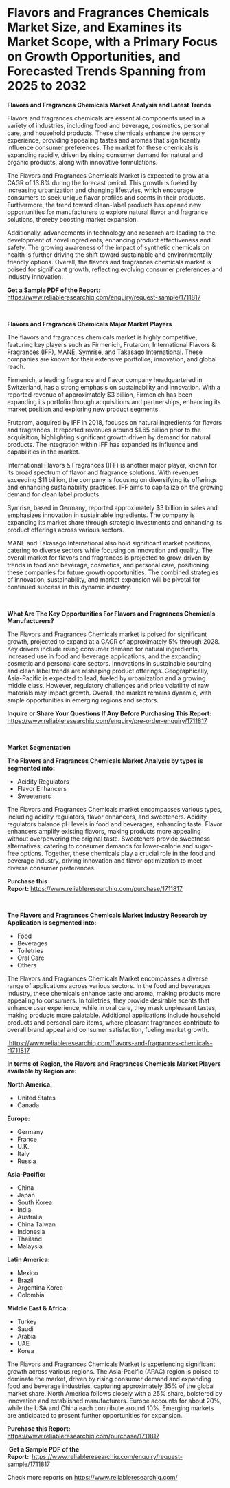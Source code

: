 <p><h1>Flavors and Fragrances Chemicals Market Size, and Examines its Market Scope, with a Primary Focus on Growth Opportunities, and Forecasted Trends Spanning from 2025 to 2032</h1></p><p><strong>Flavors and Fragrances Chemicals Market Analysis and Latest Trends</strong></p>
<p><p>Flavors and fragrances chemicals are essential components used in a variety of industries, including food and beverage, cosmetics, personal care, and household products. These chemicals enhance the sensory experience, providing appealing tastes and aromas that significantly influence consumer preferences. The market for these chemicals is expanding rapidly, driven by rising consumer demand for natural and organic products, along with innovative formulations.</p><p>The Flavors and Fragrances Chemicals Market is expected to grow at a CAGR of 13.8% during the forecast period. This growth is fueled by increasing urbanization and changing lifestyles, which encourage consumers to seek unique flavor profiles and scents in their products. Furthermore, the trend toward clean-label products has opened new opportunities for manufacturers to explore natural flavor and fragrance solutions, thereby boosting market expansion.</p><p>Additionally, advancements in technology and research are leading to the development of novel ingredients, enhancing product effectiveness and safety. The growing awareness of the impact of synthetic chemicals on health is further driving the shift toward sustainable and environmentally friendly options. Overall, the flavors and fragrances chemicals market is poised for significant growth, reflecting evolving consumer preferences and industry innovation.</p></p>
<p><strong>Get a Sample PDF of the Report:&nbsp;</strong> <a href="https://www.reliableresearchiq.com/enquiry/request-sample/1711817?utm_campaign=99&utm_medium=2&utm_source=Github&utm_content=ia&utm_term=11012025&utm_id=flavors-and-fragrances-chemicals">https://www.reliableresearchiq.com/enquiry/request-sample/1711817</a></p>
<p>&nbsp;</p>
<p><strong>Flavors and Fragrances Chemicals Major Market Players</strong></p>
<p><p>The flavors and fragrances chemicals market is highly competitive, featuring key players such as Firmenich, Frutarom, International Flavors & Fragrances (IFF), MANE, Symrise, and Takasago International. These companies are known for their extensive portfolios, innovation, and global reach.</p><p>Firmenich, a leading fragrance and flavor company headquartered in Switzerland, has a strong emphasis on sustainability and innovation. With a reported revenue of approximately $3 billion, Firmenich has been expanding its portfolio through acquisitions and partnerships, enhancing its market position and exploring new product segments.</p><p>Frutarom, acquired by IFF in 2018, focuses on natural ingredients for flavors and fragrances. It reported revenues around $1.65 billion prior to the acquisition, highlighting significant growth driven by demand for natural products. The integration within IFF has expanded its influence and capabilities in the market.</p><p>International Flavors & Fragrances (IFF) is another major player, known for its broad spectrum of flavor and fragrance solutions. With revenues exceeding $11 billion, the company is focusing on diversifying its offerings and enhancing sustainability practices. IFF aims to capitalize on the growing demand for clean label products.</p><p>Symrise, based in Germany, reported approximately $3 billion in sales and emphasizes innovation in sustainable ingredients. The company is expanding its market share through strategic investments and enhancing its product offerings across various sectors.</p><p>MANE and Takasago International also hold significant market positions, catering to diverse sectors while focusing on innovation and quality. The overall market for flavors and fragrances is projected to grow, driven by trends in food and beverage, cosmetics, and personal care, positioning these companies for future growth opportunities. The combined strategies of innovation, sustainability, and market expansion will be pivotal for continued success in this dynamic industry.</p></p>
<p>&nbsp;</p>
<p><strong>What Are The Key Opportunities For Flavors and Fragrances Chemicals Manufacturers?</strong></p>
<p><p>The Flavors and Fragrances Chemicals market is poised for significant growth, projected to expand at a CAGR of approximately 5% through 2028. Key drivers include rising consumer demand for natural ingredients, increased use in food and beverage applications, and the expanding cosmetic and personal care sectors. Innovations in sustainable sourcing and clean label trends are reshaping product offerings. Geographically, Asia-Pacific is expected to lead, fueled by urbanization and a growing middle class. However, regulatory challenges and price volatility of raw materials may impact growth. Overall, the market remains dynamic, with ample opportunities in emerging regions and sectors.</p></p>
<p><strong>Inquire or Share Your Questions If Any Before Purchasing This Report:</strong> <a href="https://www.reliableresearchiq.com/enquiry/pre-order-enquiry/1711817?utm_campaign=99&utm_medium=2&utm_source=Github&utm_content=ia&utm_term=11012025&utm_id=flavors-and-fragrances-chemicals">https://www.reliableresearchiq.com/enquiry/pre-order-enquiry/1711817</a></p>
<p>&nbsp;</p>
<p><strong>Market Segmentation</strong></p>
<p><strong>The Flavors and Fragrances Chemicals Market Analysis by types is segmented into:</strong></p>
<p><ul><li>Acidity Regulators</li><li>Flavor Enhancers</li><li>Sweeteners</li></ul></p>
<p><p>The Flavors and Fragrances Chemicals market encompasses various types, including acidity regulators, flavor enhancers, and sweeteners. Acidity regulators balance pH levels in food and beverages, enhancing taste. Flavor enhancers amplify existing flavors, making products more appealing without overpowering the original taste. Sweeteners provide sweetness alternatives, catering to consumer demands for lower-calorie and sugar-free options. Together, these chemicals play a crucial role in the food and beverage industry, driving innovation and flavor optimization to meet diverse consumer preferences.</p></p>
<p><strong>Purchase this Report:&nbsp;</strong><a href="https://www.reliableresearchiq.com/purchase/1711817?utm_campaign=99&utm_medium=2&utm_source=Github&utm_content=ia&utm_term=11012025&utm_id=flavors-and-fragrances-chemicals">https://www.reliableresearchiq.com/purchase/1711817</a></p>
<p>&nbsp;</p>
<p><strong>The Flavors and Fragrances Chemicals Market Industry Research by Application is segmented into:</strong></p>
<p><ul><li>Food</li><li>Beverages</li><li>Toiletries</li><li>Oral Care</li><li>Others</li></ul></p>
<p><p>The Flavors and Fragrances Chemicals Market encompasses a diverse range of applications across various sectors. In the food and beverages industry, these chemicals enhance taste and aroma, making products more appealing to consumers. In toiletries, they provide desirable scents that enhance user experience, while in oral care, they mask unpleasant tastes, making products more palatable. Additional applications include household products and personal care items, where pleasant fragrances contribute to overall brand appeal and consumer satisfaction, fueling market growth.</p></p>
<p><a href="https://www.reliableresearchiq.com/flavors-and-fragrances-chemicals-r1711817?utm_campaign=99&utm_medium=2&utm_source=Github&utm_content=ia&utm_term=11012025&utm_id=flavors-and-fragrances-chemicals">&nbsp;https://www.reliableresearchiq.com/flavors-and-fragrances-chemicals-r1711817</a></p>
<p><strong>In terms of Region, the Flavors and Fragrances Chemicals Market Players available by Region are:</strong></p>
<p>
    <p> <strong> North America: </strong>
        <ul>
            <li>United States</li>
            <li>Canada</li>
        </ul>
        </p> 
    <p> <strong> Europe: </strong>
        <ul>
            <li>Germany</li>
            <li>France</li>
            <li>U.K.</li>
            <li>Italy</li>
            <li>Russia</li>
        </ul>
        </p> 
    <p> <strong> Asia-Pacific: </strong>
        <ul>
            <li>China</li>
            <li>Japan</li>
            <li>South Korea</li>
            <li>India</li>
            <li>Australia</li>
            <li>China Taiwan</li>
            <li>Indonesia</li>
            <li>Thailand</li>
            <li>Malaysia</li>
        </ul>
        </p> 
    <p> <strong> Latin America: </strong>
        <ul>
            <li>Mexico</li>
            <li>Brazil</li>
            <li>Argentina Korea</li>
            <li>Colombia</li>
        </ul>
        </p> 
    <p> <strong> Middle East & Africa: </strong>
        <ul>
            <li>Turkey</li>
            <li>Saudi</li>
            <li>Arabia</li>
            <li>UAE</li>
            <li>Korea</li>
        </ul>
    </p>
    </p>
<p><p>The Flavors and Fragrances Chemicals Market is experiencing significant growth across various regions. The Asia-Pacific (APAC) region is poised to dominate the market, driven by rising consumer demand and expanding food and beverage industries, capturing approximately 35% of the global market share. North America follows closely with a 25% share, bolstered by innovation and established manufacturers. Europe accounts for about 20%, while the USA and China each contribute around 10%. Emerging markets are anticipated to present further opportunities for expansion.</p></p>
<p><strong>Purchase this Report: </strong><a href="https://www.reliableresearchiq.com/purchase/1711817?utm_campaign=99&utm_medium=2&utm_source=Github&utm_content=ia&utm_term=11012025&utm_id=flavors-and-fragrances-chemicals">https://www.reliableresearchiq.com/purchase/1711817</a></p>
<p>&nbsp;<strong>Get a Sample PDF of the Report:&nbsp;&nbsp;</strong><a href="https://www.reliableresearchiq.com/enquiry/request-sample/1711817?utm_campaign=99&utm_medium=2&utm_source=Github&utm_content=ia&utm_term=11012025&utm_id=flavors-and-fragrances-chemicals">https://www.reliableresearchiq.com/enquiry/request-sample/1711817</a></p>
<p><strong></strong></p>
<p>Check more reports on <a href="https://www.reliableresearchiq.com/?utm_campaign=99&utm_medium=2&utm_source=Github&utm_content=ia&utm_term=11012025&utm_id=flavors-and-fragrances-chemicals">https://www.reliableresearchiq.com/</a></p>